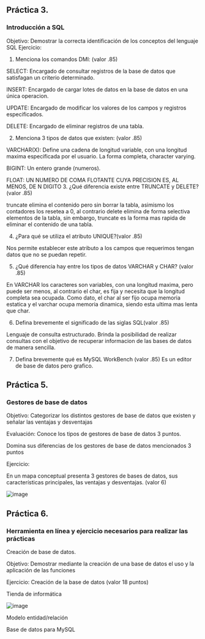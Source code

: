 ## Práctica 3.
### Introducción a SQL
Objetivo: Demostrar la correcta identificación de los conceptos del lenguaje SQL
Ejercicio:

1. Menciona los comandos DMl: (valor .85)

SELECT: Encargado de consultar registros de la base de datos que satisfagan un criterio determinado.

INSERT: Encargado de cargar lotes de datos en la base de datos en una única operacion.

UPDATE: Encargado de modificar los valores de los campos y registros especificados.

DELETE: Encargado de eliminar registros de una tabla.

2. Menciona 3 tipos de datos que existen: (valor .85)

VARCHAR(X): Define una cadena de longitud variable, con una longitud maxima especificada por el usuario. La forma completa, character varying. 

BIGINT: Un entero grande (numeros).

FLOAT: UN NUMERO DE COMA FLOTANTE CUYA PRECISION ES, AL MENOS, DE N DIGITO
3. ¿Qué diferencia existe entre TRUNCATE y DELETE?(valor .85)

truncate elimina el contenido pero sin borrar la tabla, asimismo los contadores los resetea a 0, al contrario delete elimina de forma selectiva elementos de la tabla, sin embargo, truncate es la forma mas rapida de eliminar el contenido de una tabla.

4. ¿Para qué se utiliza el atributo UNIQUE?(valor .85)

Nos permite establecer este atributo a los campos que requerimos tengan datos que no se puedan repetir.


5. ¿Qué diferencia hay entre los tipos de datos VARCHAR y CHAR? (valor .85)

En VARCHAR los caracteres son variables, con una longitud maxima, pero puede ser menos, al contrario el char, es fija y necesita que la longitud completa sea ocupada. Como dato, el char al ser fijo ocupa memoria estatica y el varchar ocupa memoria dinamica, siendo esta ultima mas lenta que char.

6. Defina brevemente el significado de las siglas SQL(valor .85)

Lenguaje de consulta estructurado. Brinda la posibilidad de realizar consultas con el objetivo de recuperar informacion de las bases de datos de manera sencilla.

7. Defina brevemente qué es MySQL WorkBench (valor .85)
Es un editor de base de datos pero grafico.

## Práctica 5.
### Gestores de base de datos

Objetivo: Categorizar los distintos gestores de base de datos que existen y señalar las
ventajas y desventajas

Evaluación: Conoce los tipos de gestores de base de datos 3 puntos.

Domina sus diferencias de los gestores de base de datos mencionados 3 puntos

Ejercicio:

En un mapa conceptual presenta 3 gestores de bases de datos, sus características
principales, las ventajas y desventajas. (valor 6)

![image](https://user-images.githubusercontent.com/91554777/170415427-e2b7321b-a97f-43b0-ac24-6e506c307e6b.png)

## Práctica 6.
### Herramienta en línea y ejercicio necesarios para realizar las prácticas

Creación de base de datos.

Objetivo: Demostrar mediante la creación de una base de datos el uso y la aplicación de
las funciones

Ejercicio: Creación de la base de datos (valor 18 puntos)

Tienda de informática

![image](https://user-images.githubusercontent.com/91554777/170415101-717bca19-3644-46a9-8a57-8d5940c5d283.png)




Modelo entidad/relación




Base de datos para MySQL
